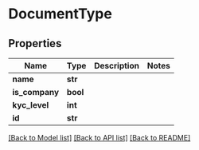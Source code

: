 # DocumentType

## Properties
Name | Type | Description | Notes
------------ | ------------- | ------------- | -------------
**name** | **str** |  | 
**is_company** | **bool** |  | 
**kyc_level** | **int** |  | 
**id** | **str** |  | 

[[Back to Model list]](../README.md#documentation-for-models) [[Back to API list]](../README.md#documentation-for-api-endpoints) [[Back to README]](../README.md)


